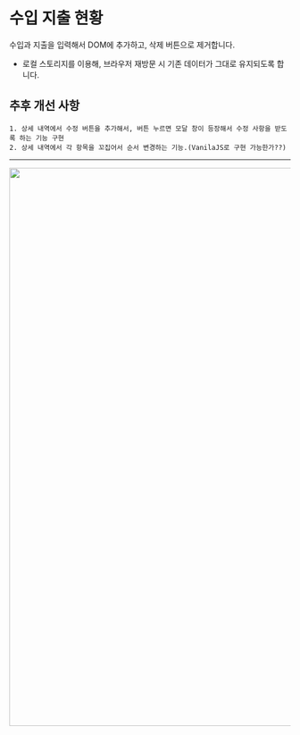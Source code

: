 수입 지출 현황
==================
수입과 지출을 입력해서 DOM에 추가하고, 삭제 버튼으로 제거합니다.
* 로컬 스토리지를 이용해, 브라우저 재방문 시 기존 데이터가 그대로 유지되도록 합니다.
## 추후 개선 사항
    1. 상세 내역에서 수정 버튼을 추가해서, 버튼 누르면 모달 창이 등장해서 수정 사항을 받도록 하는 기능 구현
    2. 상세 내역에서 각 항목을 꼬집어서 순서 변경하는 기능.(VanilaJS로 구현 가능한가??)
***
<img src="https://github.com/shinjh0305-jhshin/VanilaJS/blob/1b852124b17b690f533c4adc32f0a8217eca8789/7.%20%EC%88%98%EC%9E%85%EC%A7%80%EC%B6%9C%ED%98%84%ED%99%A9/img/result.gif"
width="1000">

